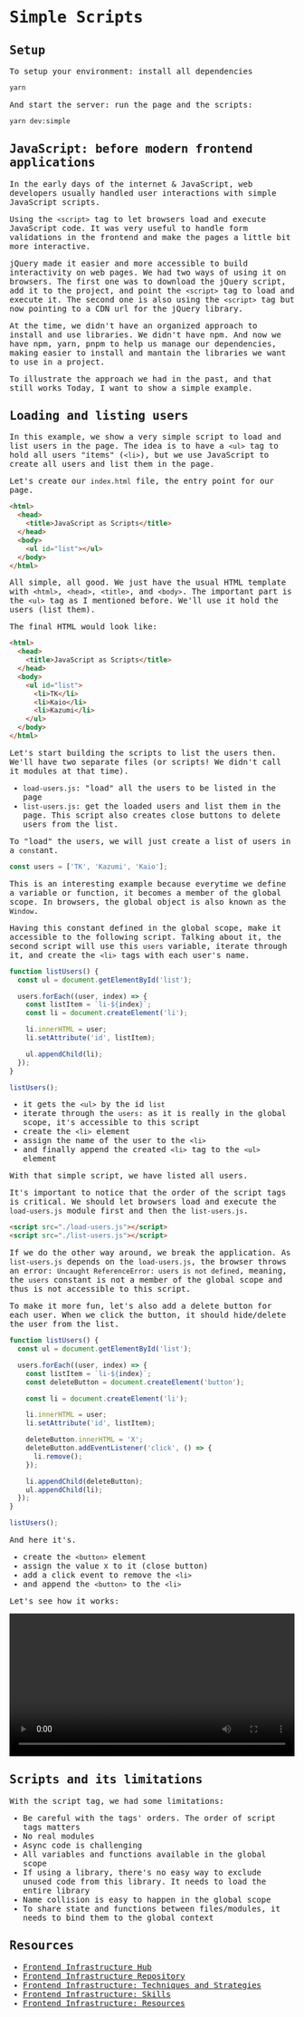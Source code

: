 <samp>

# Simple Scripts

## Setup

To setup your environment: install all dependencies

```bash
yarn
```

And start the server: run the page and the scripts:

```bash
yarn dev:simple
```

## JavaScript: before modern frontend applications

In the early days of the internet & JavaScript, web developers usually handled user interactions with simple JavaScript scripts.

Using the `<script>` tag to let browsers load and execute JavaScript code. It was very useful to handle form validations in the frontend and make the pages a little bit more interactive.

jQuery made it easier and more accessible to build interactivity on web pages. We had two ways of using it on browsers. The first one was to download the jQuery script, add it to the project, and point the `<script>` tag to load and execute it. The second one is also using the `<script>` tag but now pointing to a CDN url for the jQuery library.

At the time, we didn't have an organized approach to install and use libraries. We didn't have npm. And now we have npm, yarn, pnpm to help us manage our dependencies, making easier to install and mantain the libraries we want to use in a project.

To illustrate the approach we had in the past, and that still works Today, I want to show a simple example.

## Loading and listing users

In this example, we show a very simple script to load and list users in the page. The idea is to have a `<ul>` tag to hold all users "items" (`<li>`), but we use JavaScript to create all users and list them in the page.

Let's create our `index.html` file, the entry point for our page.

```html
<html>
  <head>
    <title>JavaScript as Scripts</title>
  </head>
  <body>
    <ul id="list"></ul>
  </body>
</html>
```

All simple, all good. We just have the usual HTML template with `<html>`, `<head>`, `<title>`, and `<body>`. The important part is the `<ul>` tag as I mentioned before. We'll use it hold the users (list them).

The final HTML would look like:

```html
<html>
  <head>
    <title>JavaScript as Scripts</title>
  </head>
  <body>
    <ul id="list">
      <li>TK</li>
      <li>Kaio</li>
      <li>Kazumi</li>
    </ul>
  </body>
</html>
```

Let's start building the scripts to list the users then. We'll have two separate files (or scripts! We didn't call it modules at that time).

- `load-users.js`: "load" all the users to be listed in the page
- `list-users.js`: get the loaded users and list them in the page. This script also creates close buttons to delete users from the list.

To "load" the users, we will just create a list of users in a `const`ant.

```javascript
const users = ['TK', 'Kazumi', 'Kaio'];
```

This is an interesting example because everytime we define a variable or function, it becomes a member of the global scope. In browsers, the global object is also known as the `Window`.

Having this constant defined in the global scope, make it accessible to the following script. Talking about it, the second script will use this `users` variable, iterate through it, and create the `<li>` tags with each user's name.

```javascript
function listUsers() {
  const ul = document.getElementById('list');

  users.forEach((user, index) => {
    const listItem = `li-${index}`;
    const li = document.createElement('li');

    li.innerHTML = user;
    li.setAttribute('id', listItem);

    ul.appendChild(li);
  });
}

listUsers();
```

- it gets the `<ul>` by the id `list`
- iterate through the `users`: as it is really in the global scope, it's accessible to this script
- create the `<li>` element
- assign the name of the user to the `<li>`
- and finally append the created `<li>` tag to the `<ul>` element

With that simple script, we have listed all users.

It's important to notice that the order of the script tags is critical. We should let browsers load and execute the `load-users.js` module first and then the `list-users.js`.

```html
<script src="./load-users.js"></script>
<script src="./list-users.js"></script>
```

If we do the other way around, we break the application. As `list-users.js` depends on the `load-users.js`, the browser throws an error: `Uncaught ReferenceError: users is not defined`, meaning, the `users` constant is not a member of the global scope and thus is not accessible to this script.

To make it more fun, let's also add a delete button for each user. When we click the button, it should hide/delete the user from the list.

```javascript
function listUsers() {
  const ul = document.getElementById('list');

  users.forEach((user, index) => {
    const listItem = `li-${index}`;
    const deleteButton = document.createElement('button');

    const li = document.createElement('li');

    li.innerHTML = user;
    li.setAttribute('id', listItem);

    deleteButton.innerHTML = 'X';
    deleteButton.addEventListener('click', () => {
      li.remove();
    });

    li.appendChild(deleteButton);
    ul.appendChild(li);
  });
}

listUsers();
```

And here it's.

- create the `<button>` element
- assign the value `X` to it (close button)
- add a click event to remove the `<li>`
- and append the `<button>` to the `<li>`

Let's see how it works:

<div style="margin: auto; text-align: center;">
  <video controls="true" allowfullscreen="true" style="width: 100%">
    <source src="/series/frontend-infrastructure/list-users.mov" type="video/mp4">
  </video>
</div>

## Scripts and its limitations

With the script tag, we had some limitations:

- Be careful with the tags' orders. The order of script tags matters
- No real modules
- Async code is challenging
- All variables and functions available in the global scope
- If using a library, there's no easy way to exclude unused code from this library. It needs to load the entire library
- Name collision is easy to happen in the global scope
- To share state and functions between files/modules, it needs to bind them to the global context

## Resources

- [Frontend Infrastructure Hub](/frontend-infrastructure)
- [Frontend Infrastructure Repository](https://github.com/imteekay/frontend-infrastructure)
- [Frontend Infrastructure: Techniques and Strategies](/series/frontend-infrastructure/techniques-and-strategies)
- [Frontend Infrastructure: Skills](/series/frontend-infrastructure/skills)
- [Frontend Infrastructure: Resources](/series/frontend-infrastructure/resources)

</samp>
